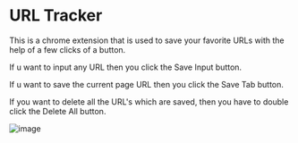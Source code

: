 # URL Tracker

This is a chrome extension that is used to save your favorite URLs with the help of a few clicks of a button.

If u want to input any URL then you click the Save Input button.

If u want to save the current page URL then you click the Save Tab button.

If you want to delete all the URL's which are saved, then you have to double click the Delete All button.


![image](https://user-images.githubusercontent.com/51241123/154828090-e3d1f8e2-c23e-40f9-8e47-33262e7b3abb.png)





